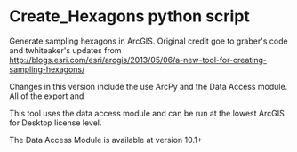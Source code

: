 Create_Hexagons python script
===============

Generate sampling hexagons in ArcGIS. Original credit goe to  graber's code  and twhiteaker's updates from http://blogs.esri.com/esri/arcgis/2013/05/06/a-new-tool-for-creating-sampling-hexagons/

Changes in this version include the use ArcPy and the Data Access module. All of the export and 

This tool uses the data access module and can be run at the lowest ArcGIS for Desktop license level.

The Data Access Module is available at version 10.1+
